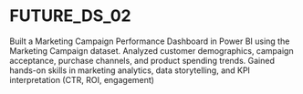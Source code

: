 # FUTURE_DS_02
Built a Marketing Campaign Performance Dashboard in Power BI using the Marketing Campaign dataset. Analyzed customer demographics, campaign acceptance, purchase channels, and product spending trends. Gained hands-on skills in marketing analytics, data storytelling, and KPI interpretation (CTR, ROI, engagement)

